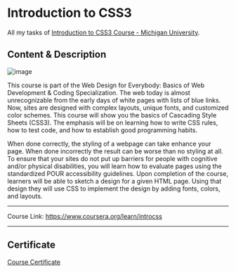 # Introduction to CSS3

All my tasks of [Introduction to CSS3 Course - Michigan University](https://www.coursera.org/learn/introcss).

## Content & Description

![image](https://user-images.githubusercontent.com/69651552/100527931-dec73f80-31df-11eb-89b2-5fb437f8f2f4.png)


This course is part of the Web Design for Everybody: Basics of Web Development & Coding Specialization. The web today is almost unrecognizable from the early days of white pages with lists of blue links.  Now, sites are designed with complex layouts, unique fonts, and customized color schemes. This course will show you the basics of Cascading Style Sheets (CSS3). The emphasis will be on learning how to write CSS rules, how to test code, and how to establish good programming habits.     

When done correctly, the styling of a webpage can take enhance your page. When done incorrectly the result can be worse than no styling at all. To ensure that your sites do not put up  barriers for people with cognitive and/or physical disabilities, you will learn how to evaluate pages using the standardized POUR accessibility guidelines. Upon completion of the course, learners will be able to sketch a design for a given HTML page. Using that design they will use CSS to implement the design by adding fonts, colors, and layouts.    

------------------

Course Link: https://www.coursera.org/learn/introcss

------------------

## Certificate

[Course Certificate](Certificate.pdf)
